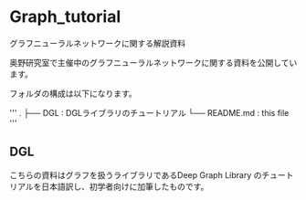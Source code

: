 # Graph_tutorial
グラフニューラルネットワークに関する解説資料

奥野研究室で主催中のグラフニューラルネットワークに関する資料を公開しています。

フォルダの構成は以下になります。

'''
.
├── DGL                              : DGLライブラリのチュートリアル
└── README.md                        : this file
'''

## DGL
こちらの資料はグラフを扱うライブラリであるDeep Graph Library のチュートリアルを日本語訳し、初学者向けに加筆したものです。
